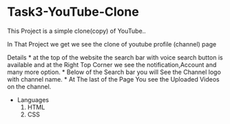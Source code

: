 # Task3-YouTube-Clone

This Project is a simple clone(copy) of YouTube..

In That Project we get we see the clone of youtube profile (channel) page

Details
    * at the top of the website the search bar with voice search button is available and at the Right Top Corner we see the notification,Account and many more option.
    * Below of the Search bar you will See the Channel logo with channel name.
    * At The last of the Page You see the Uploaded Videos on the channel.

 
 - Languages
    1) HTML
    2) CSS
  
